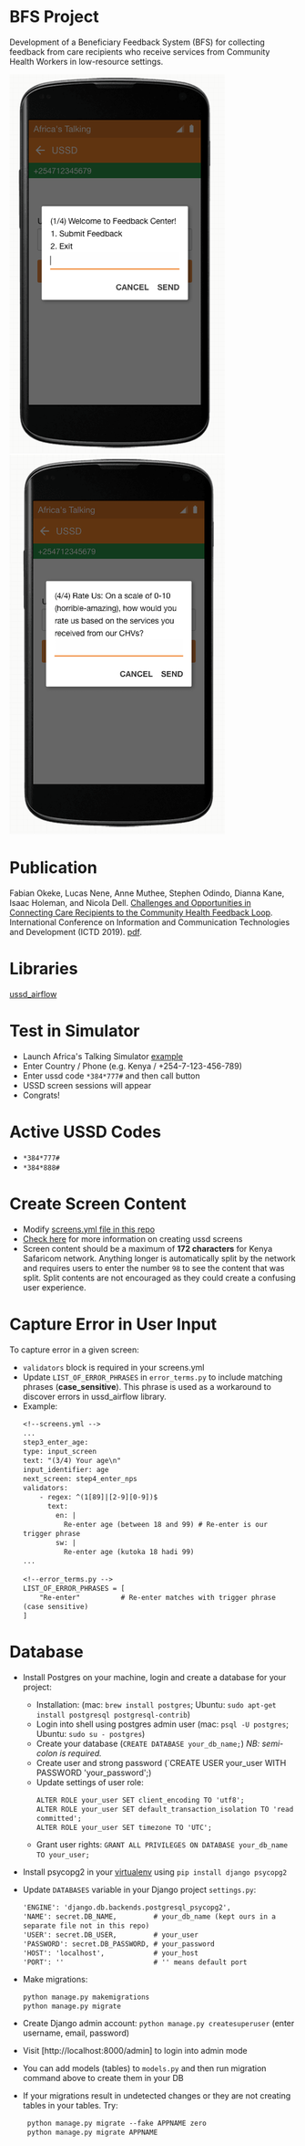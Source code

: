 # BFS Project
Development of a Beneficiary Feedback System (BFS) for collecting feedback from care recipients who receive services from Community Health Workers in low-resource settings.

![App screenshot 1](ussd-shot1.png) ![App screenshot 2](ussd-shot2.png)

# Publication
Fabian Okeke, Lucas Nene, Anne Muthee, Stephen Odindo, Dianna Kane, Isaac Holeman, and Nicola Dell.
[Challenges and Opportunities in Connecting Care Recipients to the Community Health Feedback Loop](http://nixdell.com/papers/2018-ictd-bfs.pdf).
International Conference on Information and Communication Technologies and Development (ICTD 2019).
[pdf](http://nixdell.com/papers/2018-ictd-bfs.pdf).

# Libraries
[ussd_airflow](https://github.com/mwaaas/ussd_airflow)

# Test in Simulator
- Launch Africa's Talking Simulator [example](https://simulator.africastalking.com:1517/simulator/ussd)
- Enter Country / Phone (e.g. Kenya / +254-7-123-456-789)
- Enter ussd code `*384*777#` and then call button
- USSD screen sessions will appear
- Congrats!

# Active USSD Codes
- `*384*777#`
- `*384*888#`

# Create Screen Content
- Modify [screens.yml file in this repo](https://github.com/fnokeke/BFS/blob/master/UssdApp/static/screens.yml)
- [Check here](https://django-ussd-airflow.readthedocs.io/en/latest/tutorial.html) for more information on creating ussd screens
- Screen content should be a maximum of **172 characters** for Kenya Safaricom network. Anything longer is automatically split by the network
and requires users to enter the number `98` to see the content that was split. Split contents are not encouraged as they could create a confusing user experience.

# Capture Error in User Input
To capture error in a given screen:
- `validators` block is required in your screens.yml
- Update `LIST_OF_ERROR_PHRASES` in `error_terms.py` to include matching phrases (**case_sensitive**).
This phrase is used as a workaround to discover errors in ussd_airflow library.
- Example:
    ```
    <!--screens.yml -->
    ...
    step3_enter_age:
    type: input_screen
    text: "(3/4) Your age\n"
    input_identifier: age
    next_screen: step4_enter_nps
    validators:
        - regex: ^(1[89]|[2-9][0-9])$
          text:
            en: |
              Re-enter age (between 18 and 99) # Re-enter is our trigger phrase
            sw: |
              Re-enter age (kutoka 18 hadi 99)
    ...

    <!--error_terms.py -->
    LIST_OF_ERROR_PHRASES = [
        "Re-enter"          # Re-enter matches with trigger phrase (case sensitive)
    ]
    ```

# Database
- Install Postgres on your machine, login and create a database for your project:
    - Installation: (mac: `brew install postgres`; Ubuntu: `sudo apt-get install postgresql postgresql-contrib`)
    - Login into shell using postgres admin user (mac: `psql -U postgres`; Ubuntu: `sudo su - postgres`)
    - Create your database (`CREATE DATABASE your_db_name;`) *NB: semi-colon is required.*
    - Create user and strong password (`CREATE USER your_user WITH PASSWORD 'your_password';)
    - Update settings of user role:
        ```
        ALTER ROLE your_user SET client_encoding TO 'utf8';
        ALTER ROLE your_user SET default_transaction_isolation TO 'read committed';
        ALTER ROLE your_user SET timezone TO 'UTC';
        ```
    - Grant user rights: `GRANT ALL PRIVILEGES ON DATABASE your_db_name TO your_user;`
- Install psycopg2 in your [virtualenv](https://virtualenv.pypa.io/en/latest/) using `pip install django psycopg2`
- Update `DATABASES` variable in your Django project `settings.py`:
    ```
    'ENGINE': 'django.db.backends.postgresql_psycopg2',
    'NAME': secret.DB_NAME,         # your_db_name (kept ours in a separate file not in this repo)
    'USER': secret.DB_USER,         # your_user
    'PASSWORD': secret.DB_PASSWORD, # your_password
    'HOST': 'localhost',            # your_host
    'PORT': ''                      # '' means default port
    ```
- Make migrations:
    ```
    python manage.py makemigrations
    python manage.py migrate
    ```
- Create Django admin account: `python manage.py createsuperuser` (enter username, email, password)
- Visit [http://localhost:8000/admin] to login into admin mode
- You can add models (tables) to `models.py` and then run migration command above to create them in your DB

- If your migrations result in undetected changes or they are not creating tables in your tables. Try:
   ```
    python manage.py migrate --fake APPNAME zero
    python manage.py migrate APPNAME
   ```
